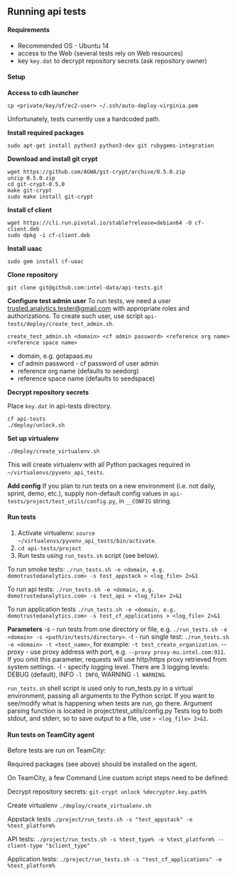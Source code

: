## Running api tests

#### Requirements
* Recommended OS - Ubuntu 14
* access to the Web (several tests rely on Web resources)
* key `key.dat` to decrypt repository secrets (ask repository owner)


#### Setup

**Access to cdh launcher**
```
cp <private/key/of/ec2-user> ~/.ssh/auto-deploy-virginia.pem
```
Unfortunately, tests currently use a hardcoded path.

**Install required packages**
```
sudo apt-get install python3 python3-dev git rubygems-integration
```

**Download and install git crypt**
```
wget https://github.com/AGWA/git-crypt/archive/0.5.0.zip
unzip 0.5.0.zip
cd git-crypt-0.5.0
make git-crypt
sudo make install git-crypt
```

**Install cf client**
```
wget https://cli.run.pivotal.io/stable?release=debian64 -O cf-client.deb
sudo dpkg -i cf-client.deb
```

**Install uaac**
```
sudo gem install cf-uaac
```

**Clone repository**
```
git clone git@github.com:intel-data/api-tests.git
```


**Configure test admin user**
To run tests, we need a user trusted.analytics.tester@gmail.com with appropriate roles and authorizations. To create such user, use script `api-tests/deploy/create_test_admin.sh`.
```
create_test_admin.sh <domain> <cf admin password> <reference org name> <reference space name>
```
- domain, e.g. gotapaas.eu
- cf admin password - cf password of user admin
- reference org name (defaults to seedorg)
- reference space name (defaults to seedspace)
 
**Decrypt repository secrets**

Place `key.dat` in api-tests directory.
```
cf api-tests
./deploy/unlock.sh
```

**Set up virtualenv**
```
./deploy/create_virtualenv.sh
```
This will create virtualenv with all Python packages required in `~/virtualenvs/pyvenv_api_tests`.

**Add config**
If you plan to run tests on a new environment (i.e. not daily, sprint, demo, etc.), supply non-default config values in `api-tests/project/test_utils/config.py`, in `__CONFIG` string.


#### Run tests
1. Activate virtualenv: `source ~/virtualenvs/pyvenv_api_tests/bin/activate`.
2. `cd api-tests/project`
3. Run tests using `run_tests.sh` script (see below).

To run smoke tests:
`./run_tests.sh -e <domain, e.g. demotrustedanalytics.com> -s test_appstack > <log_file> 2>&1`

To run api tests:
`./run_tests.sh -e <domain, e.g. demotrustedanalytics.com> -s test_api > <log_file> 2>&1`

To run application tests 
`./run_tests.sh -e <domain, e.g. demotrustedanalytics.com> -s test_cf_applications > <log_file> 2>&1`

**Parameters**
-s - run tests from one directory or file, e.g. `./run_tests.sh -e <domain> -s <path/in/tests/directory>`.
-t - run single test: `./run_tests.sh -e <domain> -t <test_name>`, for example: `-t test_create_organization`.
--proxy - use proxy address with port, e.g. `--proxy proxy-mu.intel.com:911`. If you omit this parameter, requests will use http/https proxy retrieved from system settings.
-l - specify logging level. There are 3 logging levels: DEBUG (default), INFO `-l INFO`, WARNING `-l WARNING`.

`run_tests.sh` shell script is used only to run_tests.py in a virtual environment, passing all arguments to the Python script. If you want to see/modify what is happening when tests are run, go there. Argument parsing function is located in project/test_utils/config.py
Tests log to both stdout, and stderr, so to save output to a file, use `> <log_file> 2>&1`.


#### Run tests on TeamCity agent

Before tests are run on TeamCity:

Required packages (see above) should be installed on the agent.

On TeamCity, a few Command Line custom script steps need to be defined:

Decrypt repository secrets: `git-crypt unlock %decryptor.key.path%`

Create virtualenv `./deploy/create_virtualenv.sh`

Appstack tests `./project/run_tests.sh -s "test_appstack" -e %test_platform%`

API tests: `./project/run_tests.sh -s %test_type% -e %test_platform% --client-type "$client_type"`

Application tests: `./project/run_tests.sh -s "test_cf_applications" -e %test_platform%`
